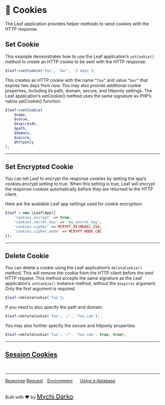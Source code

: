 # 🍪 Cookies

The Leaf application provides helper methods to send cookies with the HTTP response.

## Set Cookie

This example demonstrates how to use the Leaf application’s `setCookie()` method to create an HTTP cookie to be sent with the HTTP response:

```php
$leaf->setCookie('foo', 'bar', '2 days');
```

This creates an HTTP cookie with the name `“foo”` and value `“bar”` that expires two days from now. You may also provide additional cookie properties, including its path, domain, secure, and httponly settings. The Leaf application’s setCookie() method uses the same signature as PHP’s native setCookie() function.

```php
$leaf->setCookie(
    $name,
    $value,
    $expiresAt,
    $path,
    $domain,
    $secure,
    $httponly
);
```

<hr>

## Set Encrypted Cookie

You can tell Leaf to encrypt the response cookies by setting the app’s cookies.encrypt setting to true. When this setting is true, Leaf will encrypt the response cookies automatically before they are returned to the HTTP client.

Here are the available Leaf app settings used for cookie encryption:

```php
$leaf = new \Leaf\App([
    'cookies.encrypt' => true,
    'cookies.secret_key' => 'my_secret_key',
    'cookies.cipher' => MCRYPT_RIJNDAEL_256,
    'cookies.cipher_mode' => MCRYPT_MODE_CBC
]);
```

<hr>

## Delete Cookie

You can delete a cookie using the Leaf application’s `deleteCookie()` method. This will remove the cookie from the HTTP client before the next HTTP request. This method accepts the same signature as the Leaf application’s `setCookie()` instance method, without the `$expires` argument. Only the first argument is required.

```php
$leaf->deleteCookie('foo');
```

If you need to also specify the path and domain:

```php
$leaf->deleteCookie('foo', '/', 'foo.com');
```

You may also further specify the secure and httponly properties:

```php
$leaf->deleteCookie('foo', '/', 'foo.com', true, true);
```

<hr>

## [Session Cookies](leaf/v/2.1/http/session?id=sesison-cookies-span-stylebackground-rgb11-200-70-color-white-padding-3px-7px-font-size-14pxnew-in-v2)

<br>
<hr>

<a href="#/leaf/v/2.1/http/response" style="margin: 0px">Response</a>
<a href="#/leaf/v/2.1/http/request" style="margin: 0px; 10px;">Request</a>
<a href="#/leaf/v/2.1/environment" style="margin: 0px 10px;">Environment</a>
<a href="#/leaf/v/2.1/database" style="margin: 0px 10px;">Using a database</a>

<br>
Built with ❤ by <a href="https://mychi.netlify.com" style="font-size: 20px; color: #111;" target="_blank">Mychi Darko</a>

